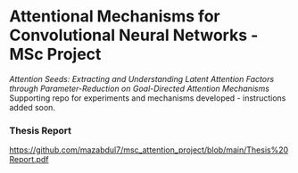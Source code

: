 # Attentional Mechanisms for Convolutional Neural Networks - MSc Project
_Attention Seeds: Extracting and Understanding Latent Attention Factors through Parameter-Reduction on Goal-Directed Attention Mechanisms_
Supporting repo for experiments and mechanisms developed - instructions added soon.

### Thesis Report
https://github.com/mazabdul7/msc_attention_project/blob/main/Thesis%20Report.pdf

